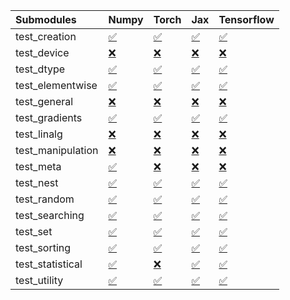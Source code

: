 | Submodules        | Numpy                                                                                                                           | Torch                                                                                                                           | Jax                                                                                                                             | Tensorflow                                                                                                                      |
|:------------------|:--------------------------------------------------------------------------------------------------------------------------------|:--------------------------------------------------------------------------------------------------------------------------------|:--------------------------------------------------------------------------------------------------------------------------------|:--------------------------------------------------------------------------------------------------------------------------------|
| test_creation     | <a href="https://github.com/unifyai/ivy/runs/7932496490?check_suite_focus=true" rel="noopener noreferrer" target="_blank">✅</a> | <a href="https://github.com/unifyai/ivy/runs/7932497091?check_suite_focus=true" rel="noopener noreferrer" target="_blank">✅</a> | <a href="https://github.com/unifyai/ivy/runs/7932497869?check_suite_focus=true" rel="noopener noreferrer" target="_blank">✅</a> | <a href="https://github.com/unifyai/ivy/runs/7932498615?check_suite_focus=true" rel="noopener noreferrer" target="_blank">✅</a> |
| test_device       | <a href="https://github.com/unifyai/ivy/runs/7932496528?check_suite_focus=true" rel="noopener noreferrer" target="_blank">❌</a> | <a href="https://github.com/unifyai/ivy/runs/7932497145?check_suite_focus=true" rel="noopener noreferrer" target="_blank">❌</a> | <a href="https://github.com/unifyai/ivy/runs/7932497901?check_suite_focus=true" rel="noopener noreferrer" target="_blank">❌</a> | <a href="https://github.com/unifyai/ivy/runs/7932498652?check_suite_focus=true" rel="noopener noreferrer" target="_blank">❌</a> |
| test_dtype        | <a href="https://github.com/unifyai/ivy/runs/7932496574?check_suite_focus=true" rel="noopener noreferrer" target="_blank">✅</a> | <a href="https://github.com/unifyai/ivy/runs/7932497241?check_suite_focus=true" rel="noopener noreferrer" target="_blank">✅</a> | <a href="https://github.com/unifyai/ivy/runs/7932497931?check_suite_focus=true" rel="noopener noreferrer" target="_blank">✅</a> | <a href="https://github.com/unifyai/ivy/runs/7932498696?check_suite_focus=true" rel="noopener noreferrer" target="_blank">✅</a> |
| test_elementwise  | <a href="https://github.com/unifyai/ivy/runs/7932496605?check_suite_focus=true" rel="noopener noreferrer" target="_blank">✅</a> | <a href="https://github.com/unifyai/ivy/runs/7932497310?check_suite_focus=true" rel="noopener noreferrer" target="_blank">✅</a> | <a href="https://github.com/unifyai/ivy/runs/7932497971?check_suite_focus=true" rel="noopener noreferrer" target="_blank">✅</a> | <a href="https://github.com/unifyai/ivy/runs/7932498723?check_suite_focus=true" rel="noopener noreferrer" target="_blank">✅</a> |
| test_general      | <a href="https://github.com/unifyai/ivy/runs/7932496634?check_suite_focus=true" rel="noopener noreferrer" target="_blank">❌</a> | <a href="https://github.com/unifyai/ivy/runs/7932497376?check_suite_focus=true" rel="noopener noreferrer" target="_blank">❌</a> | <a href="https://github.com/unifyai/ivy/runs/7932498009?check_suite_focus=true" rel="noopener noreferrer" target="_blank">❌</a> | <a href="https://github.com/unifyai/ivy/runs/7932498756?check_suite_focus=true" rel="noopener noreferrer" target="_blank">❌</a> |
| test_gradients    | <a href="https://github.com/unifyai/ivy/runs/7932496666?check_suite_focus=true" rel="noopener noreferrer" target="_blank">✅</a> | <a href="https://github.com/unifyai/ivy/runs/7932497439?check_suite_focus=true" rel="noopener noreferrer" target="_blank">✅</a> | <a href="https://github.com/unifyai/ivy/runs/7932498041?check_suite_focus=true" rel="noopener noreferrer" target="_blank">✅</a> | <a href="https://github.com/unifyai/ivy/runs/7932498778?check_suite_focus=true" rel="noopener noreferrer" target="_blank">✅</a> |
| test_linalg       | <a href="https://github.com/unifyai/ivy/runs/7932496692?check_suite_focus=true" rel="noopener noreferrer" target="_blank">❌</a> | <a href="https://github.com/unifyai/ivy/runs/7932497492?check_suite_focus=true" rel="noopener noreferrer" target="_blank">❌</a> | <a href="https://github.com/unifyai/ivy/runs/7932498075?check_suite_focus=true" rel="noopener noreferrer" target="_blank">❌</a> | <a href="https://github.com/unifyai/ivy/runs/7932498814?check_suite_focus=true" rel="noopener noreferrer" target="_blank">❌</a> |
| test_manipulation | <a href="https://github.com/unifyai/ivy/runs/7932496733?check_suite_focus=true" rel="noopener noreferrer" target="_blank">❌</a> | <a href="https://github.com/unifyai/ivy/runs/7932497544?check_suite_focus=true" rel="noopener noreferrer" target="_blank">❌</a> | <a href="https://github.com/unifyai/ivy/runs/7932498110?check_suite_focus=true" rel="noopener noreferrer" target="_blank">❌</a> | <a href="https://github.com/unifyai/ivy/runs/7932498840?check_suite_focus=true" rel="noopener noreferrer" target="_blank">❌</a> |
| test_meta         | <a href="https://github.com/unifyai/ivy/runs/7932496769?check_suite_focus=true" rel="noopener noreferrer" target="_blank">✅</a> | <a href="https://github.com/unifyai/ivy/runs/7932497588?check_suite_focus=true" rel="noopener noreferrer" target="_blank">❌</a> | <a href="https://github.com/unifyai/ivy/runs/7932498194?check_suite_focus=true" rel="noopener noreferrer" target="_blank">❌</a> | <a href="https://github.com/unifyai/ivy/runs/7932498869?check_suite_focus=true" rel="noopener noreferrer" target="_blank">❌</a> |
| test_nest         | <a href="https://github.com/unifyai/ivy/runs/7932496806?check_suite_focus=true" rel="noopener noreferrer" target="_blank">✅</a> | <a href="https://github.com/unifyai/ivy/runs/7932497634?check_suite_focus=true" rel="noopener noreferrer" target="_blank">✅</a> | <a href="https://github.com/unifyai/ivy/runs/7932498239?check_suite_focus=true" rel="noopener noreferrer" target="_blank">✅</a> | <a href="https://github.com/unifyai/ivy/runs/7932498896?check_suite_focus=true" rel="noopener noreferrer" target="_blank">✅</a> |
| test_random       | <a href="https://github.com/unifyai/ivy/runs/7932496842?check_suite_focus=true" rel="noopener noreferrer" target="_blank">✅</a> | <a href="https://github.com/unifyai/ivy/runs/7932497684?check_suite_focus=true" rel="noopener noreferrer" target="_blank">✅</a> | <a href="https://github.com/unifyai/ivy/runs/7932498299?check_suite_focus=true" rel="noopener noreferrer" target="_blank">✅</a> | <a href="https://github.com/unifyai/ivy/runs/7932498938?check_suite_focus=true" rel="noopener noreferrer" target="_blank">✅</a> |
| test_searching    | <a href="https://github.com/unifyai/ivy/runs/7932496875?check_suite_focus=true" rel="noopener noreferrer" target="_blank">✅</a> | <a href="https://github.com/unifyai/ivy/runs/7932497716?check_suite_focus=true" rel="noopener noreferrer" target="_blank">✅</a> | <a href="https://github.com/unifyai/ivy/runs/7932498349?check_suite_focus=true" rel="noopener noreferrer" target="_blank">✅</a> | <a href="https://github.com/unifyai/ivy/runs/7932498976?check_suite_focus=true" rel="noopener noreferrer" target="_blank">✅</a> |
| test_set          | <a href="https://github.com/unifyai/ivy/runs/7932496905?check_suite_focus=true" rel="noopener noreferrer" target="_blank">✅</a> | <a href="https://github.com/unifyai/ivy/runs/7932497739?check_suite_focus=true" rel="noopener noreferrer" target="_blank">✅</a> | <a href="https://github.com/unifyai/ivy/runs/7932498399?check_suite_focus=true" rel="noopener noreferrer" target="_blank">✅</a> | <a href="https://github.com/unifyai/ivy/runs/7932499017?check_suite_focus=true" rel="noopener noreferrer" target="_blank">✅</a> |
| test_sorting      | <a href="https://github.com/unifyai/ivy/runs/7932496952?check_suite_focus=true" rel="noopener noreferrer" target="_blank">✅</a> | <a href="https://github.com/unifyai/ivy/runs/7932497767?check_suite_focus=true" rel="noopener noreferrer" target="_blank">✅</a> | <a href="https://github.com/unifyai/ivy/runs/7932498470?check_suite_focus=true" rel="noopener noreferrer" target="_blank">✅</a> | <a href="https://github.com/unifyai/ivy/runs/7932499053?check_suite_focus=true" rel="noopener noreferrer" target="_blank">✅</a> |
| test_statistical  | <a href="https://github.com/unifyai/ivy/runs/7932497000?check_suite_focus=true" rel="noopener noreferrer" target="_blank">✅</a> | <a href="https://github.com/unifyai/ivy/runs/7932497791?check_suite_focus=true" rel="noopener noreferrer" target="_blank">❌</a> | <a href="https://github.com/unifyai/ivy/runs/7932498516?check_suite_focus=true" rel="noopener noreferrer" target="_blank">✅</a> | <a href="https://github.com/unifyai/ivy/runs/7932499087?check_suite_focus=true" rel="noopener noreferrer" target="_blank">✅</a> |
| test_utility      | <a href="https://github.com/unifyai/ivy/runs/7932497043?check_suite_focus=true" rel="noopener noreferrer" target="_blank">✅</a> | <a href="https://github.com/unifyai/ivy/runs/7932497826?check_suite_focus=true" rel="noopener noreferrer" target="_blank">✅</a> | <a href="https://github.com/unifyai/ivy/runs/7932498566?check_suite_focus=true" rel="noopener noreferrer" target="_blank">✅</a> | <a href="https://github.com/unifyai/ivy/runs/7932499115?check_suite_focus=true" rel="noopener noreferrer" target="_blank">✅</a> |